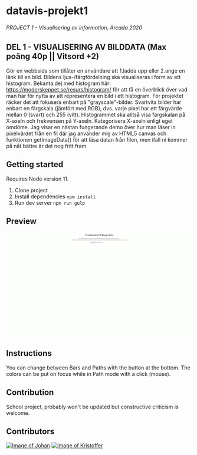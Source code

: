 # datavis-projekt1

###### PROJECT 1 - Visualisering av information, Arcada 2020 

## DEL 1 - VISUALISERING AV BILDDATA (Max poäng 40p || Vitsord +2)
Gör en webbsida som tillåter en användare att 1.ladda upp eller 2.ange en länk till en bild.
Bildens ljus-/färgfördelning ska visualiseras i form av ett histogram.
Bekanta dej med histogram här: https://moderskeppet.se/resurs/histogram/ för att få en
överblick över vad man har för nytta av att representera en bild i ett histogram.
För projektet räcker det att fokusera enbart på "grayscale"-bilder.
Svartvita bilder har enbart en färgskala (jämfört med RGB), dvs. varje pixel har ett färgvärde
mellan 0 (svart) och 255 (vitt).
Histogrammet ska alltså visa färgskalan på X-axeln och frekvensen på Y-axeln. Kategorisera
X-axeln enligt eget omdöme.
Jag visar en nästan fungerande demo över hur man läser in pixelvärdet från en fil där jag
använder mig av HTML5 canvas och funktionen getImageData() för att läsa datan från filen,
men ifall ni kommer på nåt bättre är det nog fritt fram

## Getting started
Requires Node version 11.
1. Clone project
2. Install dependencies `npm install`
3. Run dev server `npm run gulp`

## Preview
![Preview Image](/preview.gif)

## Instructions
You can change between Bars and Paths with the button at the bottom.
The colors can be put on focus while in Path mode with a click (mouse).

## Contribution
School project, probably won't be updated but constructive criticism is welcome.

## Contributors

[![Image of Johan](https://github.com/penttinj.png?size=50)](https://github.com/penttinj)
[![Image of Kristoffer](https://github.com/Azraul.png?size=50)](https://github.com/Azraul)
